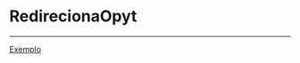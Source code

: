 # RedirecionaOpyt
-----------------
[Exemplo](https://github.com/wilhiamopyt/RedirecionaOpyt/blob/main/index.png?raw=true)
